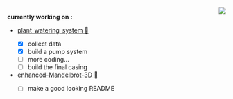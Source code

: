 <img align="right" src="https://github-readme-stats.vercel.app/api/top-langs/?username=felop&layout=compact&hide=javascript&theme=github_dark"/>

**currently working on :**

- <a href="https://github.com/felop/plant_watering_system">plant_watering_system 🌱<a/> 
  - [X] collect data
  - [X] build a pump system
  - [ ] more coding...
  - [ ] build the final casing

- <a href="https://github.com/felop/enhanced-Mandelbrot-3D">enhanced-Mandelbrot-3D 🧮<a/>
  - [ ] make a good looking README
